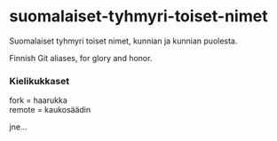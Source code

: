 suomalaiset-tyhmyri-toiset-nimet
================================

Suomalaiset tyhmyri toiset nimet, kunnian ja kunnian puolesta.

Finnish Git aliases, for glory and honor.

### Kielikukkaset

fork = haarukka  
remote = kaukosäädin  

jne...
